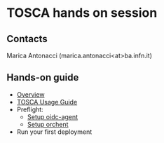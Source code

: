 # TOSCA hands on session

## Contacts

Marica Antonacci (marica.antonacci<at\>ba.infn.it)


## Hands-on guide

- [Overview](orchestrator/overview.md)
- [TOSCA Usage Guide](orchestrator/tosca_usage_guide.md)
- Preflight:
    - [Setup oidc-agent](orchestrator/oidc-agent.md)
    - [Setup orchent](orchestrator/orchent.md)
- Run your first deployment 


